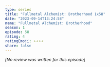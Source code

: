 ```yaml
---
type: series
title: "Fullmetal Alchemist: Brotherhood 1x58"
date: "2023-09-14T13:24:58"
name: "Fullmetal Alchemist: Brotherhood"
season: 1
episode: 58
rating: 4
ratingEmoji: ⭐️⭐️⭐️⭐️
share: false
---
```


*[No review was written for this episode]*
